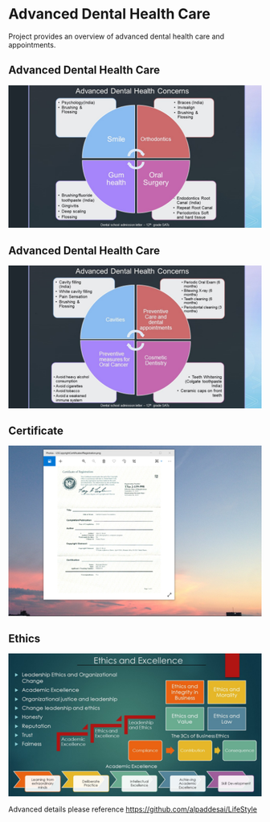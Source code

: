 # Advanced Dental Health Care 

Project provides an overview of advanced dental health care and appointments.

## Advanced Dental Health Care
![image](AdvancedDentalHealthSolutionsI.jpg)

## Advanced Dental Health Care
![image](AdvancedDentalHealthCareandSolutionsII.jpg)

## Certificate
![image](USCopyrightCertificate.png)

## Ethics
![image](Ethics.jpg)

Advanced details please reference https://github.com/alpaddesai/LifeStyle
